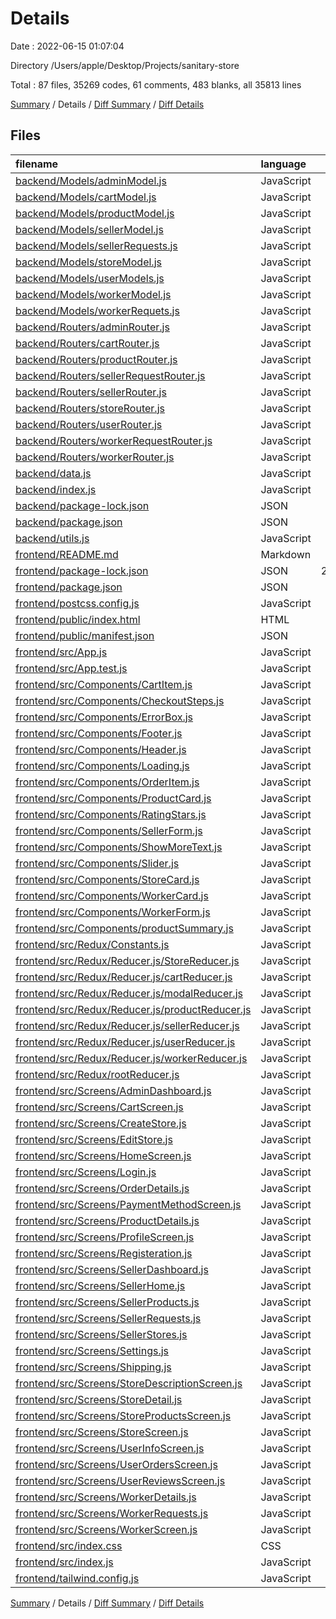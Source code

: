 # Details

Date : 2022-06-15 01:07:04

Directory /Users/apple/Desktop/Projects/sanitary-store

Total : 87 files,  35269 codes, 61 comments, 483 blanks, all 35813 lines

[Summary](results.md) / Details / [Diff Summary](diff.md) / [Diff Details](diff-details.md)

## Files
| filename | language | code | comment | blank | total |
| :--- | :--- | ---: | ---: | ---: | ---: |
| [backend/Models/adminModel.js](/backend/Models/adminModel.js) | JavaScript | 63 | 0 | 4 | 67 |
| [backend/Models/cartModel.js](/backend/Models/cartModel.js) | JavaScript | 26 | 0 | 4 | 30 |
| [backend/Models/productModel.js](/backend/Models/productModel.js) | JavaScript | 54 | 0 | 4 | 58 |
| [backend/Models/sellerModel.js](/backend/Models/sellerModel.js) | JavaScript | 39 | 0 | 3 | 42 |
| [backend/Models/sellerRequests.js](/backend/Models/sellerRequests.js) | JavaScript | 22 | 0 | 5 | 27 |
| [backend/Models/storeModel.js](/backend/Models/storeModel.js) | JavaScript | 47 | 0 | 4 | 51 |
| [backend/Models/userModels.js](/backend/Models/userModels.js) | JavaScript | 42 | 0 | 3 | 45 |
| [backend/Models/workerModel.js](/backend/Models/workerModel.js) | JavaScript | 44 | 0 | 4 | 48 |
| [backend/Models/workerRequets.js](/backend/Models/workerRequets.js) | JavaScript | 27 | 0 | 5 | 32 |
| [backend/Routers/adminRouter.js](/backend/Routers/adminRouter.js) | JavaScript | 16 | 0 | 3 | 19 |
| [backend/Routers/cartRouter.js](/backend/Routers/cartRouter.js) | JavaScript | 142 | 2 | 17 | 161 |
| [backend/Routers/productRouter.js](/backend/Routers/productRouter.js) | JavaScript | 44 | 0 | 6 | 50 |
| [backend/Routers/sellerRequestRouter.js](/backend/Routers/sellerRequestRouter.js) | JavaScript | 51 | 0 | 10 | 61 |
| [backend/Routers/sellerRouter.js](/backend/Routers/sellerRouter.js) | JavaScript | 27 | 0 | 5 | 32 |
| [backend/Routers/storeRouter.js](/backend/Routers/storeRouter.js) | JavaScript | 49 | 0 | 10 | 59 |
| [backend/Routers/userRouter.js](/backend/Routers/userRouter.js) | JavaScript | 144 | 1 | 12 | 157 |
| [backend/Routers/workerRequestRouter.js](/backend/Routers/workerRequestRouter.js) | JavaScript | 52 | 0 | 9 | 61 |
| [backend/Routers/workerRouter.js](/backend/Routers/workerRouter.js) | JavaScript | 29 | 0 | 5 | 34 |
| [backend/data.js](/backend/data.js) | JavaScript | 63 | 0 | 4 | 67 |
| [backend/index.js](/backend/index.js) | JavaScript | 30 | 0 | 7 | 37 |
| [backend/package-lock.json](/backend/package-lock.json) | JSON | 4,301 | 0 | 1 | 4,302 |
| [backend/package.json](/backend/package.json) | JSON | 19 | 0 | 1 | 20 |
| [backend/utils.js](/backend/utils.js) | JavaScript | 15 | 0 | 3 | 18 |
| [frontend/README.md](/frontend/README.md) | Markdown | 38 | 0 | 33 | 71 |
| [frontend/package-lock.json](/frontend/package-lock.json) | JSON | 26,246 | 0 | 1 | 26,247 |
| [frontend/package.json](/frontend/package.json) | JSON | 57 | 0 | 1 | 58 |
| [frontend/postcss.config.js](/frontend/postcss.config.js) | JavaScript | 6 | 0 | 1 | 7 |
| [frontend/public/index.html](/frontend/public/index.html) | HTML | 20 | 23 | 1 | 44 |
| [frontend/public/manifest.json](/frontend/public/manifest.json) | JSON | 25 | 0 | 1 | 26 |
| [frontend/src/App.js](/frontend/src/App.js) | JavaScript | 34 | 28 | 1 | 63 |
| [frontend/src/App.test.js](/frontend/src/App.test.js) | JavaScript | 7 | 0 | 2 | 9 |
| [frontend/src/Components/CartItem.js](/frontend/src/Components/CartItem.js) | JavaScript | 138 | 0 | 15 | 153 |
| [frontend/src/Components/CheckoutSteps.js](/frontend/src/Components/CheckoutSteps.js) | JavaScript | 35 | 0 | 2 | 37 |
| [frontend/src/Components/ErrorBox.js](/frontend/src/Components/ErrorBox.js) | JavaScript | 14 | 0 | 2 | 16 |
| [frontend/src/Components/Footer.js](/frontend/src/Components/Footer.js) | JavaScript | 6 | 0 | 2 | 8 |
| [frontend/src/Components/Header.js](/frontend/src/Components/Header.js) | JavaScript | 137 | 0 | 8 | 145 |
| [frontend/src/Components/Loading.js](/frontend/src/Components/Loading.js) | JavaScript | 23 | 0 | 2 | 25 |
| [frontend/src/Components/OrderItem.js](/frontend/src/Components/OrderItem.js) | JavaScript | 18 | 0 | 2 | 20 |
| [frontend/src/Components/ProductCard.js](/frontend/src/Components/ProductCard.js) | JavaScript | 21 | 0 | 2 | 23 |
| [frontend/src/Components/RatingStars.js](/frontend/src/Components/RatingStars.js) | JavaScript | 115 | 0 | 2 | 117 |
| [frontend/src/Components/SellerForm.js](/frontend/src/Components/SellerForm.js) | JavaScript | 106 | 0 | 6 | 112 |
| [frontend/src/Components/ShowMoreText.js](/frontend/src/Components/ShowMoreText.js) | JavaScript | 23 | 0 | 2 | 25 |
| [frontend/src/Components/Slider.js](/frontend/src/Components/Slider.js) | JavaScript | 56 | 0 | 2 | 58 |
| [frontend/src/Components/StoreCard.js](/frontend/src/Components/StoreCard.js) | JavaScript | 49 | 0 | 5 | 54 |
| [frontend/src/Components/WorkerCard.js](/frontend/src/Components/WorkerCard.js) | JavaScript | 21 | 0 | 2 | 23 |
| [frontend/src/Components/WorkerForm.js](/frontend/src/Components/WorkerForm.js) | JavaScript | 212 | 1 | 15 | 228 |
| [frontend/src/Components/productSummary.js](/frontend/src/Components/productSummary.js) | JavaScript | 41 | 0 | 2 | 43 |
| [frontend/src/Redux/Constants.js](/frontend/src/Redux/Constants.js) | JavaScript | 30 | 3 | 11 | 44 |
| [frontend/src/Redux/Reducer.js/StoreReducer.js](/frontend/src/Redux/Reducer.js/StoreReducer.js) | JavaScript | 18 | 0 | 3 | 21 |
| [frontend/src/Redux/Reducer.js/cartReducer.js](/frontend/src/Redux/Reducer.js/cartReducer.js) | JavaScript | 62 | 0 | 7 | 69 |
| [frontend/src/Redux/Reducer.js/modalReducer.js](/frontend/src/Redux/Reducer.js/modalReducer.js) | JavaScript | 15 | 0 | 3 | 18 |
| [frontend/src/Redux/Reducer.js/productReducer.js](/frontend/src/Redux/Reducer.js/productReducer.js) | JavaScript | 21 | 0 | 3 | 24 |
| [frontend/src/Redux/Reducer.js/sellerReducer.js](/frontend/src/Redux/Reducer.js/sellerReducer.js) | JavaScript | 10 | 0 | 3 | 13 |
| [frontend/src/Redux/Reducer.js/userReducer.js](/frontend/src/Redux/Reducer.js/userReducer.js) | JavaScript | 45 | 0 | 4 | 49 |
| [frontend/src/Redux/Reducer.js/workerReducer.js](/frontend/src/Redux/Reducer.js/workerReducer.js) | JavaScript | 18 | 0 | 3 | 21 |
| [frontend/src/Redux/rootReducer.js](/frontend/src/Redux/rootReducer.js) | JavaScript | 24 | 0 | 4 | 28 |
| [frontend/src/Screens/AdminDashboard.js](/frontend/src/Screens/AdminDashboard.js) | JavaScript | 73 | 0 | 2 | 75 |
| [frontend/src/Screens/CartScreen.js](/frontend/src/Screens/CartScreen.js) | JavaScript | 32 | 0 | 5 | 37 |
| [frontend/src/Screens/CreateStore.js](/frontend/src/Screens/CreateStore.js) | JavaScript | 147 | 1 | 11 | 159 |
| [frontend/src/Screens/EditStore.js](/frontend/src/Screens/EditStore.js) | JavaScript | 113 | 0 | 8 | 121 |
| [frontend/src/Screens/HomeScreen.js](/frontend/src/Screens/HomeScreen.js) | JavaScript | 54 | 1 | 7 | 62 |
| [frontend/src/Screens/Login.js](/frontend/src/Screens/Login.js) | JavaScript | 129 | 0 | 15 | 144 |
| [frontend/src/Screens/OrderDetails.js](/frontend/src/Screens/OrderDetails.js) | JavaScript | 55 | 0 | 5 | 60 |
| [frontend/src/Screens/PaymentMethodScreen.js](/frontend/src/Screens/PaymentMethodScreen.js) | JavaScript | 70 | 0 | 8 | 78 |
| [frontend/src/Screens/ProductDetails.js](/frontend/src/Screens/ProductDetails.js) | JavaScript | 155 | 0 | 17 | 172 |
| [frontend/src/Screens/ProfileScreen.js](/frontend/src/Screens/ProfileScreen.js) | JavaScript | 112 | 0 | 10 | 122 |
| [frontend/src/Screens/Registeration.js](/frontend/src/Screens/Registeration.js) | JavaScript | 165 | 1 | 16 | 182 |
| [frontend/src/Screens/SellerDashboard.js](/frontend/src/Screens/SellerDashboard.js) | JavaScript | 84 | 0 | 3 | 87 |
| [frontend/src/Screens/SellerHome.js](/frontend/src/Screens/SellerHome.js) | JavaScript | 29 | 0 | 5 | 34 |
| [frontend/src/Screens/SellerProducts.js](/frontend/src/Screens/SellerProducts.js) | JavaScript | 4 | 0 | 2 | 6 |
| [frontend/src/Screens/SellerRequests.js](/frontend/src/Screens/SellerRequests.js) | JavaScript | 116 | 0 | 8 | 124 |
| [frontend/src/Screens/SellerStores.js](/frontend/src/Screens/SellerStores.js) | JavaScript | 33 | 0 | 7 | 40 |
| [frontend/src/Screens/Settings.js](/frontend/src/Screens/Settings.js) | JavaScript | 45 | 0 | 5 | 50 |
| [frontend/src/Screens/Shipping.js](/frontend/src/Screens/Shipping.js) | JavaScript | 100 | 0 | 10 | 110 |
| [frontend/src/Screens/StoreDescriptionScreen.js](/frontend/src/Screens/StoreDescriptionScreen.js) | JavaScript | 61 | 0 | 5 | 66 |
| [frontend/src/Screens/StoreDetail.js](/frontend/src/Screens/StoreDetail.js) | JavaScript | 66 | 0 | 6 | 72 |
| [frontend/src/Screens/StoreProductsScreen.js](/frontend/src/Screens/StoreProductsScreen.js) | JavaScript | 11 | 0 | 2 | 13 |
| [frontend/src/Screens/StoreScreen.js](/frontend/src/Screens/StoreScreen.js) | JavaScript | 50 | 0 | 6 | 56 |
| [frontend/src/Screens/UserInfoScreen.js](/frontend/src/Screens/UserInfoScreen.js) | JavaScript | 200 | 0 | 13 | 213 |
| [frontend/src/Screens/UserOrdersScreen.js](/frontend/src/Screens/UserOrdersScreen.js) | JavaScript | 6 | 0 | 2 | 8 |
| [frontend/src/Screens/UserReviewsScreen.js](/frontend/src/Screens/UserReviewsScreen.js) | JavaScript | 6 | 0 | 2 | 8 |
| [frontend/src/Screens/WorkerDetails.js](/frontend/src/Screens/WorkerDetails.js) | JavaScript | 91 | 0 | 2 | 93 |
| [frontend/src/Screens/WorkerRequests.js](/frontend/src/Screens/WorkerRequests.js) | JavaScript | 131 | 0 | 8 | 139 |
| [frontend/src/Screens/WorkerScreen.js](/frontend/src/Screens/WorkerScreen.js) | JavaScript | 51 | 0 | 5 | 56 |
| [frontend/src/index.css](/frontend/src/index.css) | CSS | 22 | 0 | 3 | 25 |
| [frontend/src/index.js](/frontend/src/index.js) | JavaScript | 14 | 0 | 2 | 16 |
| [frontend/tailwind.config.js](/frontend/tailwind.config.js) | JavaScript | 7 | 0 | 1 | 8 |

[Summary](results.md) / Details / [Diff Summary](diff.md) / [Diff Details](diff-details.md)